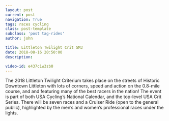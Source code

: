 ```yaml
---
layout: post
current: post
navigation: True
tags: races cycling
class: post-template
subclass: 'post tag-rides'
author: john

title: Littleton Twilight Crit SM3
date: 2018-08-16 20:50:00
description: 

video-id: e437c1w3zb0
---
```


The 2018 Littleton Twilight Criterium takes place on the streets of Historic Downtown Littleton with lots of corners, speed and action on the 0.8-mile course, and and featuring many of the best racers in the nation! The event is part of both USA Cycling’s National Calendar, and the top-level USA Crit Series. There will be seven races and a Cruiser Ride (open to the general public), highlighted by the men’s and women’s professional races under the lights.